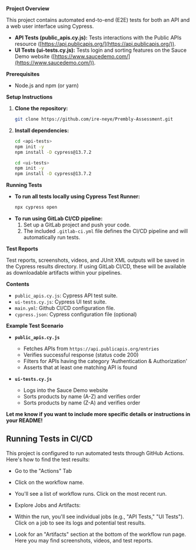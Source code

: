 **Project Overview**

This project contains automated end-to-end (E2E) tests for both an API and a web user interface using Cypress.

- **API Tests (public_apis.cy.js):** Tests interactions with the Public APIs resource ([https://api.publicapis.org/](https://api.publicapis.org/)).
- **UI Tests (ui-tests.cy.js):** Tests login and sorting features on the Sauce Demo website ([https://www.saucedemo.com/](https://www.saucedemo.com/)).

**Prerequisites**

- Node.js and npm (or yarn)

**Setup Instructions**

1. **Clone the repository:**
   ```bash
   git clone https://github.com/ire-neye/Prembly-Assessment.git

   ```
2. **Install dependencies:**

   ```bash
   cd <api-tests>
   npm init -y
   npm install -D cypress@13.7.2
   ```

   ```bash
   cd <ui-tests>
   npm init -y
   npm install -D cypress@13.7.2
   ```

**Running Tests**

- **To run all tests locally using Cypress Test Runner:**
  ```bash
  npx cypress open
  ```
- **To run using GitLab CI/CD pipeline:**
  1. Set up a GitLab project and push your code.
  2. The included `.gitlab-ci.yml` file defines the CI/CD pipeline and will automatically run tests.

**Test Reports**

Test reports, screenshots, videos, and JUnit XML outputs will be saved in the Cypress results directory. If using GitLab CI/CD, these will be available as downloadable artifacts within your pipelines.

**Contents**

- `public_apis.cy.js`: Cypress API test suite.
- `ui-tests.cy.js`: Cypress UI test suite.
- `main.yml`: Github CI/CD configuration file.
- `cypress.json`: Cypress configuration file (optional)

**Example Test Scenario**

- **`public_apis.cy.js`**

  - Fetches APIs from `https://api.publicapis.org/entries`
  - Verifies successful response (status code 200)
  - Filters for APIs having the category 'Authentication & Authorization'
  - Asserts that at least one matching API is found

- **`ui-tests.cy.js`**
  - Logs into the Sauce Demo website
  - Sorts products by name (A-Z) and verifies order
  - Sorts products by name (Z-A) and verifies order

**Let me know if you want to include more specific details or instructions in your README!**

## Running Tests in CI/CD
This project is configured to run automated tests through GitHub Actions. Here's how to find the test results:
  - Go to the "Actions" Tab
  - Click on the workflow name.
  - You'll see a list of workflow runs. Click on the most recent run.

  - Explore Jobs and Artifacts:
  - Within the run, you'll see individual jobs (e.g., "API Tests," "UI Tests"). Click on a job to see its logs and potential test results.
  - Look for an "Artifacts" section at the bottom of the workflow run page. Here you may find screenshots, videos, and test reports.
